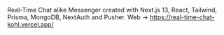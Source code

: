 Real-Time Chat alike Messenger created with Next.js 13, React, Tailwind, Prisma, MongoDB, NextAuth and Pusher.
Web -> https://real-time-chat-kohl.vercel.app/
